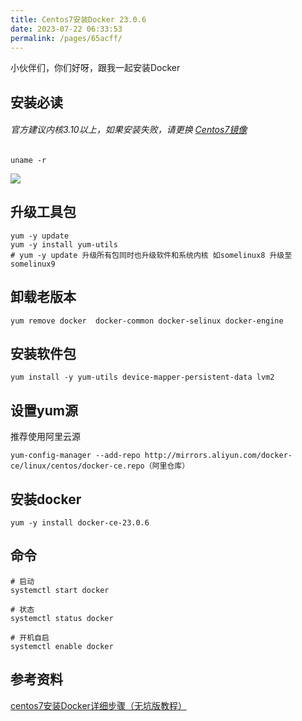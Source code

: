 ```yaml
---
title: Centos7安装Docker 23.0.6
date: 2023-07-22 06:33:53
permalink: /pages/65acff/
---
```


小伙伴们，你们好呀，跟我一起安装Docker

## 安装必读
###### 官方建议内核3.10以上，如果安装失败，请更换 [Centos7镜像](http://mirrors.163.com/centos/7.9.2009/isos/x86_64)
```shell
uname -r
```
<img src="/img/7/1.png"/>

## 升级工具包
```shell
yum -y update
yum -y install yum-utils
# yum -y update 升级所有包同时也升级软件和系统内核 如somelinux8 升级至 somelinux9
```

## 卸载老版本
```shell
yum remove docker  docker-common docker-selinux docker-engine
```

## 安装软件包
```shell
yum install -y yum-utils device-mapper-persistent-data lvm2
```

## 设置yum源
推荐使用阿里云源
```shell
yum-config-manager --add-repo http://mirrors.aliyun.com/docker-ce/linux/centos/docker-ce.repo（阿里仓库）
```

## 安装docker
```shell
yum -y install docker-ce-23.0.6
```

## 命令
```shell
# 启动
systemctl start docker

# 状态
systemctl status docker

# 开机自启
systemctl enable docker
```

## 参考资料
[centos7安装Docker详细步骤（无坑版教程）](https://cloud.tencent.com/developer/article/1701451)